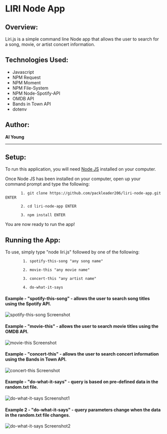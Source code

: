 # LIRI Node App

## Overview:

Liri.js is a simple command line Node app that allows the user to search for a song, movie, or artist concert information.

## Technologies Used:
- Javascript
- NPM Request
- NPM Moment
- NPM File-System
- NPM Node-Spotify-API
- OMDB API
- Bands in Town API
- dotenv

## Author:

<strong>Al Young</strong>
<hr>

## Setup:
To run this application, you will need <a href="https://nodejs.org/en/download/">Node JS</a> installed on your computer.

Once Node JS has been installed on your computer, open up your command prompt and type the following:

           1. git clone https://github.com/packleader206/liri-node-app.git ENTER
           
           2. cd liri-node-app ENTER
           
           3. npm install ENTER
 
 You are now ready to run the app!

## Running the App:

To use, simply type "node liri.js" followed by one of the following:
 
            1. spotify-this-song "any song name"
            
            2. movie-this "any movie name"
            
            3. concert-this "any artist name"
            
            4. do-what-it-says
            
 #### Example - "spotify-this-song" - allows the user to search song titles using the Spotify API.
 
 <img src="https://packleader206.github.io/liri-node-app/images/spotify1.jpg" alt="spotify-this-song Screenshot">
 
 #### Example - "movie-this" - allows the user to search movie titles using the OMDB API.
 
 <img src="https://packleader206.github.io/liri-node-app/images/movie1.jpg" alt="movie-this Screenshot">
 
 #### Example - "concert-this" - allows the user to search concert information using the Bands in Town API.
 
 <img src="https://packleader206.github.io/liri-node-app/images/concert1.jpg" alt="concert-this Screenshot">
 
 #### Example - "do-what-it-says" - query is based on pre-defined data in the random.txt file.
 
 <img src="https://packleader206.github.io/liri-node-app/images/DWIS2.jpg" alt="do-what-it-says Screenshot1">
 
 #### Example 2 - "do-what-it-says" - query parameters change when the data in the random.txt file changes.
 
 <img src="https://packleader206.github.io/liri-node-app/images/DWIS1.jpg" alt="do-what-it-says Screenshot2">
            
